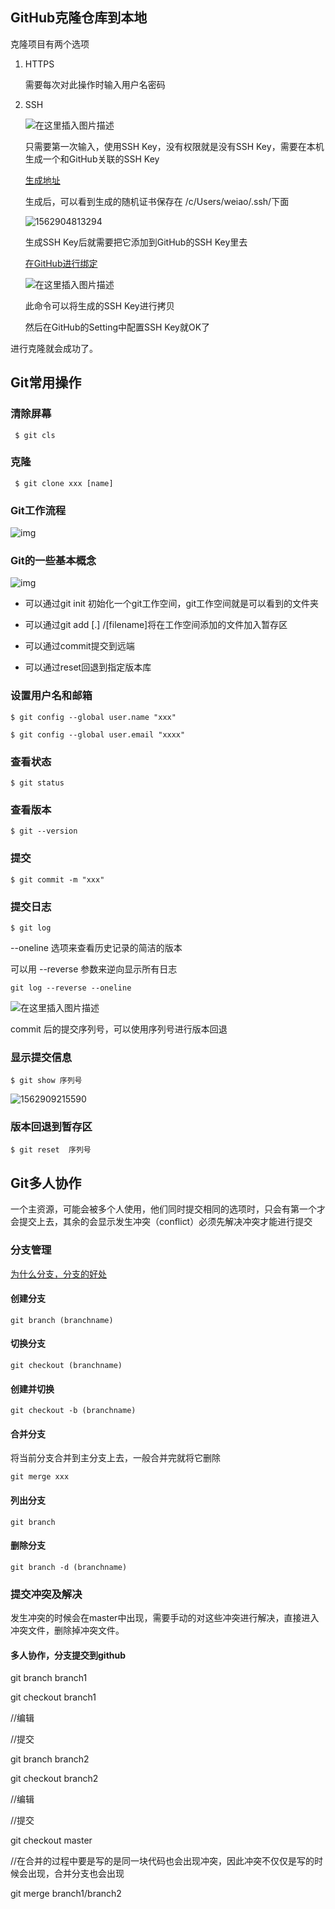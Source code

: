 ## GitHub克隆仓库到本地

克隆项目有两个选项

1. HTTPS

   需要每次对此操作时输入用户名密码

2. SSH

   ![在这里插入图片描述](https://img-blog.csdnimg.cn/20190712120604473.png?x-oss-process=image/watermark,type_ZmFuZ3poZW5naGVpdGk,shadow_10,text_aHR0cHM6Ly9ibG9nLmNzZG4ubmV0L3FxXzQyNjA1OTY4,size_16,color_FFFFFF,t_70)

   

   只需要第一次输入，使用SSH Key，没有权限就是没有SSH Key，需要在本机生成一个和GitHub关联的SSH Key

   [生成地址](https://help.github.com/en/articles/generating-a-new-ssh-key-and-adding-it-to-the-ssh-agent)

   生成后，可以看到生成的随机证书保存在 /c/Users/weiao/.ssh/下面

   ![1562904813294](C:\Users\weiao\AppData\Roaming\Typora\typora-user-images\1562904813294.png)

   生成SSH Key后就需要把它添加到GitHub的SSH Key里去

   [在GitHub进行绑定](https://help.github.com/en/articles/adding-a-new-ssh-key-to-your-github-account)

   ![在这里插入图片描述](https://img-blog.csdnimg.cn/20190712122429432.png)

   此命令可以将生成的SSH Key进行拷贝

   然后在GitHub的Setting中配置SSH Key就OK了

进行克隆就会成功了。

## Git常用操作

### 清除屏幕

` $ git cls`

### 克隆

` $ git clone xxx [name]`

### Git工作流程

![img](https://www.runoob.com/wp-content/uploads/2015/02/git-process.png)

### Git的一些基本概念

![img](https://www.runoob.com/wp-content/uploads/2015/02/1352126739_7909.jpg)

- 可以通过git init 初始化一个git工作空间，git工作空间就是可以看到的文件夹

- 可以通过git add [.] /[filename]将在工作空间添加的文件加入暂存区
- 可以通过commit提交到远端
- 可以通过reset回退到指定版本库

### 设置用户名和邮箱

`$ git config --global user.name "xxx"`

`$ git config --global user.email "xxxx"`

### 查看状态

`$ git status                                                                    `

### 查看版本

`$ git --version                                                                 `

### 提交

`$ git commit -m "xxx"                                                         `

### 提交日志

`$ git log                                                                       `

 --oneline 选项来查看历史记录的简洁的版本

可以用 --reverse 参数来逆向显示所有日志

```
git log --reverse --oneline
```

![在这里插入图片描述](https://img-blog.csdnimg.cn/20190712132254297.png)

commit 后的提交序列号，可以使用序列号进行版本回退

### 显示提交信息

`$ git show 序列号                             `

![1562909215590](C:\Users\weiao\AppData\Roaming\Typora\typora-user-images\1562909215590.png)

### 版本回退到暂存区

`$ git reset  序列号 `

## Git多人协作

一个主资源，可能会被多个人使用，他们同时提交相同的选项时，只会有第一个才会提交上去，其余的会显示发生冲突（conflict）必须先解决冲突才能进行提交

### 分支管理

[为什么分支，分支的好处](https://www.liaoxuefeng.com/wiki/896043488029600/900003767775424)

#### 创建分支

```
git branch (branchname)
```

#### 切换分支

```
git checkout (branchname)
```

#### 创建并切换

```
git checkout -b (branchname)
```

#### 合并分支

将当前分支合并到主分支上去，一般合并完就将它删除

```
git merge xxx
```

#### 列出分支

```
git branch
```

#### 删除分支

```
git branch -d (branchname)
```

### 提交冲突及解决

发生冲突的时候会在master中出现，需要手动的对这些冲突进行解决，直接进入冲突文件，删除掉冲突文件。

#### 多人协作，分支提交到github

git branch branch1

git checkout branch1

//编辑

//提交

git branch branch2

git checkout branch2

//编辑

//提交

git checkout master

//在合并的过程中要是写的是同一块代码也会出现冲突，因此冲突不仅仅是写的时候会出现，合并分支也会出现

git merge branch1/branch2









